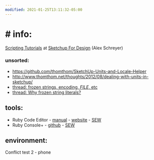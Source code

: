 ```yaml
---
modified: 2021-01-25T13:11:32-05:00
---
```


# # info:

[Scripting Tutorials](https://sketchupfordesign.com/sketchup-tutorials-news/tutorials/scripting/) at [Sketchup For Design](https://sketchupfordesign.com/) (Alex Schreyer)

### unsorted:

- https://github.com/thomthom/SketchUp-Units-and-Locale-Helper
- http://www.thomthom.net/thoughts/2012/08/dealing-with-units-in-sketchup/
- [thread: frozen strings, encoding, _FILE_, etc](https://forums.sketchup.com/t/force-encoding-when-using-frozen-string-literals/109362)
- [thread: Why frozen string literals?](https://forums.sketchup.com/t/why-frozen-string-literals/123843/9)

## tools:

- Ruby Code Editor - [manual](https://alexschreyer.net/projects/sketchup-ruby-code-editor/ruby-code-editor-manual/) - [website](https://alexschreyer.net/projects/sketchup-ruby-code-editor/) - [SEW](https://extensions.sketchup.com/extension/07d36510-4de5-49c5-ba63-5cf254c98b2b/ruby-code-editor)
- Ruby Console+ - [github](https://github.com/aerilius/sketchup-console-plus) - [SEW](https://extensions.sketchup.com/extension/b3865233-5e84-4f7e-8342-517aca889225/Ruby%20Console+)

## environment:

Conflict test 2 - phone